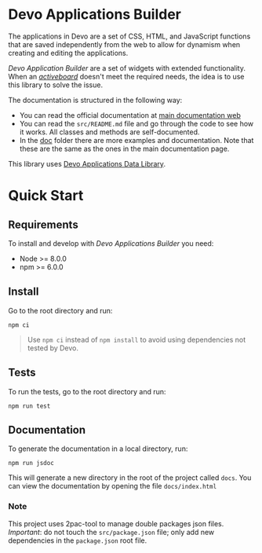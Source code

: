 # Devo Applications Builder

The applications in Devo are a set of CSS, HTML, and JavaScript functions
that are saved independently from the web to allow for dynamism when creating and
editing the applications.

_Devo Application Builder_ are a set of widgets with extended functionality.
When an [_activeboard_](https://docs.devo.com/confluence/ndt/latest/activeboards)
doesn't meet the required needs, the idea is to use this library to solve the issue.

The documentation is structured in the following way:

- You can read the official documentation at [main documentation web](https://github.com/DevoInc/applications-builder)
- You can read the `src/README.md` file and go through the code to see how it
  works. All classes and methods are self-documented.
- In the [doc](./doc/index.md) folder there are more examples and documentation.
  Note that these are the same as the ones in the main documentation page.

This library uses [Devo Applications Data Library](https://github.com/DevoInc/applications-data-library).

# Quick Start

## Requirements

To install and develop with _Devo Applications Builder_ you need:

- Node >= 8.0.0
- npm >= 6.0.0

## Install

Go to the root directory and run:

```
npm ci
```

> Use `npm ci` instead of `npm install` to avoid using dependencies not tested by Devo.

## Tests

To run the tests, go to the root directory and run:

```
npm run test
```

## Documentation

To generate the documentation in a local directory, run:

```
npm run jsdoc
```

This will generate a new directory in the root of the project called `docs`.
You can view the documentation by opening the file `docs/index.html`

### Note

This project uses 2pac-tool to manage double packages json files.
_Important_: do not touch the `src/package.json` file; only add new dependencies in the
`package.json` root file.
